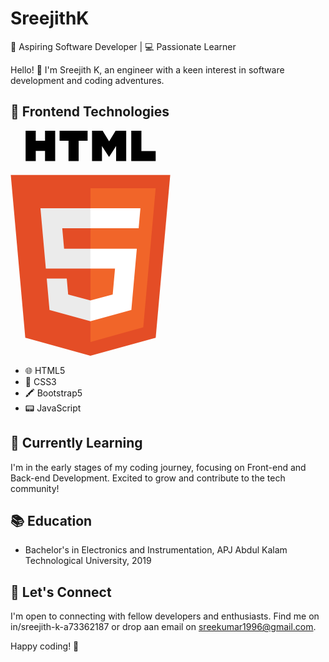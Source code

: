 # SreejithK

🌱 Aspiring Software Developer | 💻 Passionate Learner

Hello! 👋 I'm Sreejith K, an engineer with a keen interest in software development and coding adventures.

## 🔧 Frontend Technologies

<svg xmlns="http://www.w3.org/2000/svg" xmlns:xlink="http://www.w3.org/1999/xlink" width="256px" height="361px" viewBox="0 0 256 361" version="1.1" preserveAspectRatio="xMidYMid">
    <g>
        <path d="M255.554813,70.7657143 L232.31367,331.125451 L127.843868,360.087912 L23.6617143,331.166242 L0.445186813,70.7657143 L255.554813,70.7657143 L255.554813,70.7657143 Z" fill="#E44D26"/>
        <path d="M128,337.950242 L212.416703,314.546637 L232.277802,92.0573187 L128,92.0573187 L128,337.950242 L128,337.950242 Z" fill="#F16529"/>
        <path d="M82.8202198,155.932132 L128,155.932132 L128,123.994725 L47.917011,123.994725 L48.6814945,132.562989 L56.530989,220.572835 L128,220.572835 L128,188.636132 L85.7389011,188.636132 L82.8202198,155.932132 L82.8202198,155.932132 Z" fill="#EBEBEB"/>
        <path d="M90.0177582,236.54189 L57.957978,236.54189 L62.4323516,286.687648 L127.853011,304.848879 L128,304.808088 L128,271.580132 L127.860044,271.617407 L92.2915165,262.013187 L90.0177582,236.54189 L90.0177582,236.54189 Z" fill="#EBEBEB"/>
        <path d="M24.1807473,0 L40.4107253,0 L40.4107253,16.0351648 L55.2573187,16.0351648 L55.2573187,0 L71.488,0 L71.488,48.5584176 L55.258022,48.5584176 L55.258022,32.2981978 L40.4114286,32.2981978 L40.4114286,48.5584176 L24.1814505,48.5584176 L24.1814505,0 L24.1807473,0 L24.1807473,0 Z" fill="#000000"/>
        <path d="M92.8309451,16.1026813 L78.5427692,16.1026813 L78.5427692,0 L123.356835,0 L123.356835,16.1026813 L109.06233,16.1026813 L109.06233,48.5584176 L92.8316484,48.5584176 L92.8316484,16.1026813 L92.8309451,16.1026813 L92.8309451,16.1026813 Z" fill="#000000"/>
        <path d="M130.469275,0 L147.392703,0 L157.802901,17.061978 L168.202549,0 L185.132308,0 L185.132308,48.5584176 L168.969143,48.5584176 L168.969143,24.4901978 L157.802901,41.7554286 L157.523692,41.7554286 L146.349714,24.4901978 L146.349714,48.5584176 L130.469275,48.5584176 L130.469275,0 L130.469275,0 Z" fill="#000000"/>
        <path d="M193.20967,0 L209.444571,0 L209.444571,32.5077802 L232.268659,32.5077802 L232.268659,48.5584176 L193.20967,48.5584176 L193.20967,0 L193.20967,0 Z" fill="#000000"/>
        <path d="M127.889582,220.572835 L167.216527,220.572835 L163.509451,261.992791 L127.889582,271.606857 L127.889582,304.833407 L193.362286,286.687648 L193.842637,281.291956 L201.347516,197.212132 L202.126769,188.636132 L127.889582,188.636132 L127.889582,220.572835 L127.889582,220.572835 Z" fill="#FFFFFF"/>
        <path d="M127.889582,155.854066 L127.889582,155.932132 L205.032791,155.932132 L205.673495,148.753582 L207.128615,132.562989 L207.892396,123.994725 L127.889582,123.994725 L127.889582,155.854066 L127.889582,155.854066 Z" fill="#FFFFFF"/>
    </g>
</svg>










- 🌐 HTML5
- 📝 CSS3
- 🖍 Bootstrap5
- 📟 JavaScript

## 🌱 Currently Learning

I'm in the early stages of my coding journey, focusing on Front-end and Back-end Development. Excited to grow and contribute to the tech community!

## 📚 Education

- Bachelor's in Electronics and Instrumentation, APJ Abdul Kalam Technological University, 2019

## 🤝 Let's Connect

I'm open to connecting with fellow developers and enthusiasts. Find me on in/sreejith-k-a73362187 or drop aan email on sreekumar1996@gmail.com.

Happy coding! 🚀
<!---
Sreejithk1996/Sreejithk1996 is a ✨ special ✨ repository because its `README.md` (this file) appears on your GitHub profile.
You can click the Preview link to take a look at your changes.
--->

